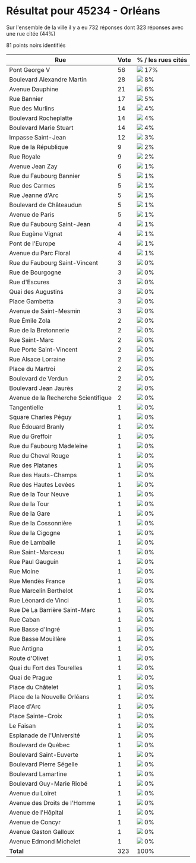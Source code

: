 # Résultat pour 45234 - Orléans

Sur l'ensemble de la ville il y a eu 732 réponses dont 323 réponses avec une rue citée (44%)

81 points noirs identifiés

| Rue | Vote | % / les rues cités|
|-----|------|-------------------|
| Pont George V | 56 | <img src="../../img/bar_17.gif" />&nbsp;17%|
| Boulevard Alexandre Martin | 28 | <img src="../../img/bar_8.gif" />&nbsp;8%|
| Avenue Dauphine | 21 | <img src="../../img/bar_6.gif" />&nbsp;6%|
| Rue Bannier | 17 | <img src="../../img/bar_5.gif" />&nbsp;5%|
| Rue des Murlins | 14 | <img src="../../img/bar_4.gif" />&nbsp;4%|
| Boulevard Rocheplatte | 14 | <img src="../../img/bar_4.gif" />&nbsp;4%|
| Boulevard Marie Stuart | 14 | <img src="../../img/bar_4.gif" />&nbsp;4%|
| Impasse Saint-Jean | 12 | <img src="../../img/bar_3.gif" />&nbsp;3%|
| Rue de la République | 9 | <img src="../../img/bar_2.gif" />&nbsp;2%|
| Rue Royale | 9 | <img src="../../img/bar_2.gif" />&nbsp;2%|
| Avenue Jean Zay | 6 | <img src="../../img/bar_1.gif" />&nbsp;1%|
| Rue du Faubourg Bannier | 5 | <img src="../../img/bar_1.gif" />&nbsp;1%|
| Rue des Carmes | 5 | <img src="../../img/bar_1.gif" />&nbsp;1%|
| Rue Jeanne d'Arc | 5 | <img src="../../img/bar_1.gif" />&nbsp;1%|
| Boulevard de Châteaudun | 5 | <img src="../../img/bar_1.gif" />&nbsp;1%|
| Avenue de Paris | 5 | <img src="../../img/bar_1.gif" />&nbsp;1%|
| Rue du Faubourg Saint-Jean | 4 | <img src="../../img/bar_1.gif" />&nbsp;1%|
| Rue Eugène Vignat | 4 | <img src="../../img/bar_1.gif" />&nbsp;1%|
| Pont de l'Europe | 4 | <img src="../../img/bar_1.gif" />&nbsp;1%|
| Avenue du Parc Floral | 4 | <img src="../../img/bar_1.gif" />&nbsp;1%|
| Rue du Faubourg Saint-Vincent | 3 | <img src="../../img/bar_0.gif" />&nbsp;0%|
| Rue de Bourgogne | 3 | <img src="../../img/bar_0.gif" />&nbsp;0%|
| Rue d'Escures | 3 | <img src="../../img/bar_0.gif" />&nbsp;0%|
| Quai des Augustins | 3 | <img src="../../img/bar_0.gif" />&nbsp;0%|
| Place Gambetta | 3 | <img src="../../img/bar_0.gif" />&nbsp;0%|
| Avenue de Saint-Mesmin | 3 | <img src="../../img/bar_0.gif" />&nbsp;0%|
| Rue Émile Zola | 2 | <img src="../../img/bar_0.gif" />&nbsp;0%|
| Rue de la Bretonnerie | 2 | <img src="../../img/bar_0.gif" />&nbsp;0%|
| Rue Saint-Marc | 2 | <img src="../../img/bar_0.gif" />&nbsp;0%|
| Rue Porte Saint-Vincent | 2 | <img src="../../img/bar_0.gif" />&nbsp;0%|
| Rue Alsace Lorraine | 2 | <img src="../../img/bar_0.gif" />&nbsp;0%|
| Place du Martroi | 2 | <img src="../../img/bar_0.gif" />&nbsp;0%|
| Boulevard de Verdun | 2 | <img src="../../img/bar_0.gif" />&nbsp;0%|
| Boulevard Jean Jaurès | 2 | <img src="../../img/bar_0.gif" />&nbsp;0%|
| Avenue de la Recherche Scientifique | 2 | <img src="../../img/bar_0.gif" />&nbsp;0%|
| Tangentielle | 1 | <img src="../../img/bar_0.gif" />&nbsp;0%|
| Square Charles Péguy | 1 | <img src="../../img/bar_0.gif" />&nbsp;0%|
| Rue Édouard Branly | 1 | <img src="../../img/bar_0.gif" />&nbsp;0%|
| Rue du Greffoir | 1 | <img src="../../img/bar_0.gif" />&nbsp;0%|
| Rue du Faubourg Madeleine | 1 | <img src="../../img/bar_0.gif" />&nbsp;0%|
| Rue du Cheval Rouge | 1 | <img src="../../img/bar_0.gif" />&nbsp;0%|
| Rue des Platanes | 1 | <img src="../../img/bar_0.gif" />&nbsp;0%|
| Rue des Hauts-Champs | 1 | <img src="../../img/bar_0.gif" />&nbsp;0%|
| Rue des Hautes Levées | 1 | <img src="../../img/bar_0.gif" />&nbsp;0%|
| Rue de la Tour Neuve | 1 | <img src="../../img/bar_0.gif" />&nbsp;0%|
| Rue de la Tour | 1 | <img src="../../img/bar_0.gif" />&nbsp;0%|
| Rue de la Gare | 1 | <img src="../../img/bar_0.gif" />&nbsp;0%|
| Rue de la Cossonnière | 1 | <img src="../../img/bar_0.gif" />&nbsp;0%|
| Rue de la Cigogne | 1 | <img src="../../img/bar_0.gif" />&nbsp;0%|
| Rue de Lamballe | 1 | <img src="../../img/bar_0.gif" />&nbsp;0%|
| Rue Saint-Marceau | 1 | <img src="../../img/bar_0.gif" />&nbsp;0%|
| Rue Paul Gauguin | 1 | <img src="../../img/bar_0.gif" />&nbsp;0%|
| Rue Moine | 1 | <img src="../../img/bar_0.gif" />&nbsp;0%|
| Rue Mendès France | 1 | <img src="../../img/bar_0.gif" />&nbsp;0%|
| Rue Marcelin Berthelot | 1 | <img src="../../img/bar_0.gif" />&nbsp;0%|
| Rue Léonard de Vinci | 1 | <img src="../../img/bar_0.gif" />&nbsp;0%|
| Rue De La Barrière Saint-Marc | 1 | <img src="../../img/bar_0.gif" />&nbsp;0%|
| Rue Caban | 1 | <img src="../../img/bar_0.gif" />&nbsp;0%|
| Rue Basse d'Ingré | 1 | <img src="../../img/bar_0.gif" />&nbsp;0%|
| Rue Basse Mouillère | 1 | <img src="../../img/bar_0.gif" />&nbsp;0%|
| Rue Antigna | 1 | <img src="../../img/bar_0.gif" />&nbsp;0%|
| Route d'Olivet | 1 | <img src="../../img/bar_0.gif" />&nbsp;0%|
| Quai du Fort des Tourelles | 1 | <img src="../../img/bar_0.gif" />&nbsp;0%|
| Quai de Prague | 1 | <img src="../../img/bar_0.gif" />&nbsp;0%|
| Place du Châtelet | 1 | <img src="../../img/bar_0.gif" />&nbsp;0%|
| Place de la Nouvelle Orléans | 1 | <img src="../../img/bar_0.gif" />&nbsp;0%|
| Place d'Arc | 1 | <img src="../../img/bar_0.gif" />&nbsp;0%|
| Place Sainte-Croix | 1 | <img src="../../img/bar_0.gif" />&nbsp;0%|
| Le Faisan | 1 | <img src="../../img/bar_0.gif" />&nbsp;0%|
| Esplanade de l'Université | 1 | <img src="../../img/bar_0.gif" />&nbsp;0%|
| Boulevard de Québec | 1 | <img src="../../img/bar_0.gif" />&nbsp;0%|
| Boulevard Saint-Euverte | 1 | <img src="../../img/bar_0.gif" />&nbsp;0%|
| Boulevard Pierre Ségelle | 1 | <img src="../../img/bar_0.gif" />&nbsp;0%|
| Boulevard Lamartine | 1 | <img src="../../img/bar_0.gif" />&nbsp;0%|
| Boulevard Guy-Marie Riobé | 1 | <img src="../../img/bar_0.gif" />&nbsp;0%|
| Avenue du Loiret | 1 | <img src="../../img/bar_0.gif" />&nbsp;0%|
| Avenue des Droits de l'Homme | 1 | <img src="../../img/bar_0.gif" />&nbsp;0%|
| Avenue de l'Hôpital | 1 | <img src="../../img/bar_0.gif" />&nbsp;0%|
| Avenue de Concyr | 1 | <img src="../../img/bar_0.gif" />&nbsp;0%|
| Avenue Gaston Galloux | 1 | <img src="../../img/bar_0.gif" />&nbsp;0%|
| Avenue Edmond Michelet | 1 | <img src="../../img/bar_0.gif" />&nbsp;0%|
| **Total** | 323 | 100%|
